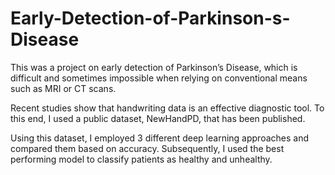 # Early-Detection-of-Parkinson-s-Disease

This was a project on early detection of Parkinson’s Disease, which is difficult and sometimes impossible when relying on conventional means such as MRI or CT scans.

Recent studies show that handwriting data is an effective diagnostic tool. To this end, I used a public dataset, NewHandPD, that has been published.

Using this dataset, I employed 3 different deep learning approaches and compared them based on accuracy. Subsequently, I used the best performing model to classify patients as healthy and unhealthy.
